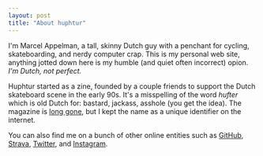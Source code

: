 ```yaml
---
layout: post
title: "About huphtur"
---
```

I'm Marcel Appelman, a tall, skinny Dutch guy with a penchant for cycling, skateboarding, and nerdy computer crap. This is my personal web site, anything jotted down here is my humble (and quiet often incorrect) opion. _I'm Dutch, not perfect._

Huphtur started as a zine, founded by a couple friends to support the Dutch skateboard scene in the early 90s. It's a misspelling of the word _hufter_ which is old Dutch for: bastard, jackass, asshole (you get the idea). The magazine is [long gone](https://web.archive.org/web/19970225192142/http://www.huphtur.nl/), but I kept the name as a unique identifier on the internet.

You can also find me on a bunch of other online entities such as
[GitHub](https://github.com/huphtur),
[Strava](https://www.strava.com/athletes/huphtur),
[Twitter](https://twitter.com/huphtur), 
and [Instagram](https://www.instagram.com/huphtur/).